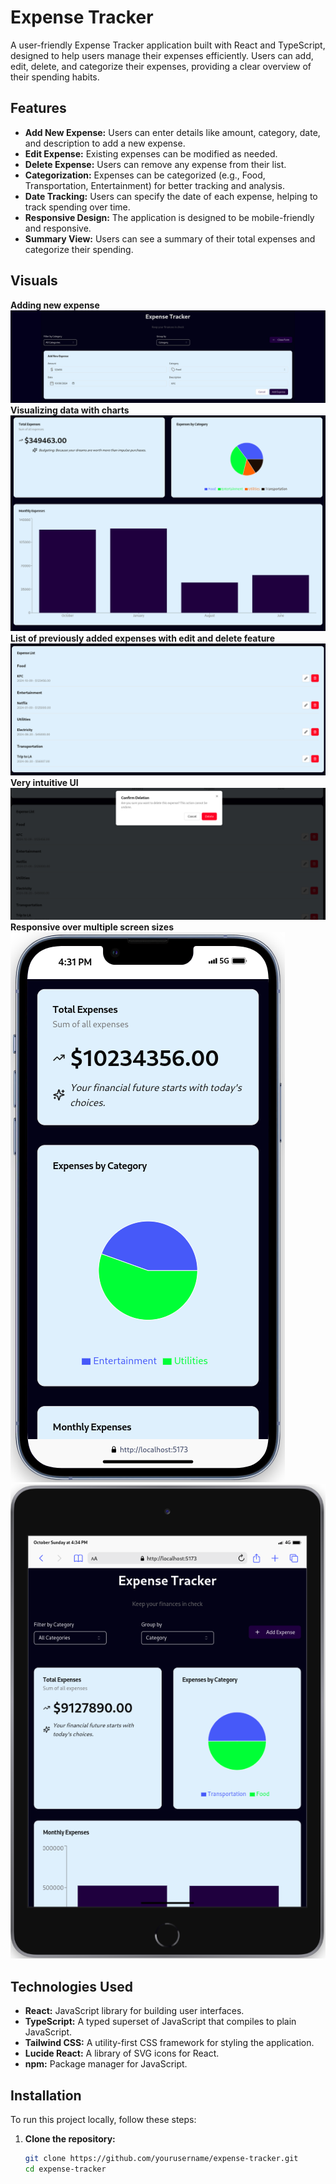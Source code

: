 # Expense Tracker
A user-friendly Expense Tracker application built with React and TypeScript, designed to help users manage their expenses efficiently. Users can add, edit, delete, and categorize their expenses, providing a clear overview of their spending habits.
## Features
- **Add New Expense:** Users can enter details like amount, category, date, and description to add a new expense.
- **Edit Expense:** Existing expenses can be modified as needed.
- **Delete Expense:** Users can remove any expense from their list.
- **Categorization:** Expenses can be categorized (e.g., Food, Transportation, Entertainment) for better tracking and analysis.
- **Date Tracking:** Users can specify the date of each expense, helping to track spending over time.
- **Responsive Design:** The application is designed to be mobile-friendly and responsive.
- **Summary View:** Users can see a summary of their total expenses and categorize their spending.
## Visuals
**Adding new expense**
![Adding new Expense](./Screenshots/New_Expense.png)
**Visualizing data with charts**
![Visualising Data with Charts](./Screenshots/Charts.png)
**List of previously added expenses with edit and delete feature**
![List of previously added expenses with edit and delete feature](./Screenshots/ExpenseList.png)
**Very intuitive UI**
![Very intuitive UI](./Screenshots/Confirm.png)
**Responsive over multiple screen sizes**
![Responsive over multiple screen sizes](./Screenshots/phone.png)
![Responsive over multiple screen sizes](./Screenshots/Tablet.png)
## Technologies Used
- **React:** JavaScript library for building user interfaces.
- **TypeScript:** A typed superset of JavaScript that compiles to plain JavaScript.
- **Tailwind CSS:** A utility-first CSS framework for styling the application.
- **Lucide React:** A library of SVG icons for React.
- **npm:** Package manager for JavaScript.
## Installation
To run this project locally, follow these steps:
1. **Clone the repository:**
   ```bash
   git clone https://github.com/yourusername/expense-tracker.git
   cd expense-tracker
